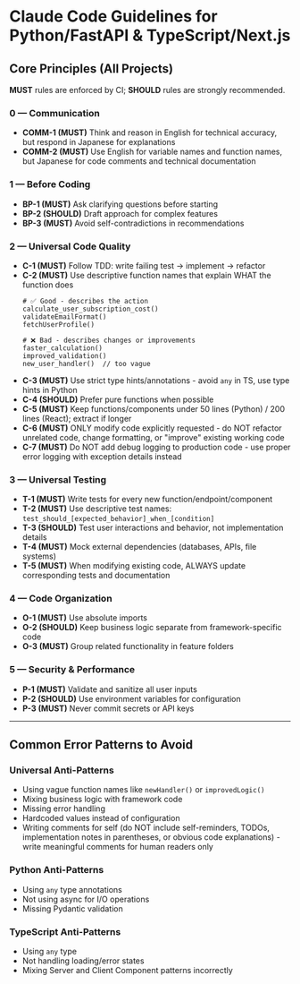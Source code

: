 # Claude Code Guidelines for Python/FastAPI & TypeScript/Next.js

## Core Principles (All Projects)

**MUST** rules are enforced by CI; **SHOULD** rules are strongly recommended.

### 0 — Communication
- **COMM-1 (MUST)** Think and reason in English for technical accuracy, but respond in Japanese for explanations
- **COMM-2 (MUST)** Use English for variable names and function names, but Japanese for code comments and technical documentation

### 1 — Before Coding
- **BP-1 (MUST)** Ask clarifying questions before starting
- **BP-2 (SHOULD)** Draft approach for complex features
- **BP-3 (MUST)** Avoid self-contradictions in recommendations

### 2 — Universal Code Quality
- **C-1 (MUST)** Follow TDD: write failing test → implement → refactor
- **C-2 (MUST)** Use descriptive function names that explain WHAT the function does
  ```
  # ✅ Good - describes the action
  calculate_user_subscription_cost()
  validateEmailFormat()
  fetchUserProfile()
  
  # ❌ Bad - describes changes or improvements  
  faster_calculation()
  improved_validation()
  new_user_handler()  // too vague
  ```
- **C-3 (MUST)** Use strict type hints/annotations - avoid `any` in TS, use type hints in Python
- **C-4 (SHOULD)** Prefer pure functions when possible
- **C-5 (MUST)** Keep functions/components under 50 lines (Python) / 200 lines (React); extract if longer
- **C-6 (MUST)** ONLY modify code explicitly requested - do NOT refactor unrelated code, change formatting, or "improve" existing working code
- **C-7 (MUST)** Do NOT add debug logging to production code - use proper error logging with exception details instead

### 3 — Universal Testing
- **T-1 (MUST)** Write tests for every new function/endpoint/component
- **T-2 (MUST)** Use descriptive test names: `test_should_[expected_behavior]_when_[condition]`
- **T-3 (SHOULD)** Test user interactions and behavior, not implementation details
- **T-4 (MUST)** Mock external dependencies (databases, APIs, file systems)
- **T-5 (MUST)** When modifying existing code, ALWAYS update corresponding tests and documentation

### 4 — Code Organization
- **O-1 (MUST)** Use absolute imports
- **O-2 (SHOULD)** Keep business logic separate from framework-specific code
- **O-3 (MUST)** Group related functionality in feature folders

### 5 — Security & Performance
- **P-1 (MUST)** Validate and sanitize all user inputs
- **P-2 (SHOULD)** Use environment variables for configuration
- **P-3 (MUST)** Never commit secrets or API keys

---

## Common Error Patterns to Avoid

### Universal Anti-Patterns
- Using vague function names like `newHandler()` or `improvedLogic()`
- Mixing business logic with framework code
- Missing error handling
- Hardcoded values instead of configuration
- Writing comments for self (do NOT include self-reminders, TODOs, implementation notes in parentheses, or obvious code explanations) - write meaningful comments for human readers only

### Python Anti-Patterns
- Using `any` type annotations
- Not using async for I/O operations
- Missing Pydantic validation

### TypeScript Anti-Patterns
- Using `any` type
- Not handling loading/error states
- Mixing Server and Client Component patterns incorrectly
